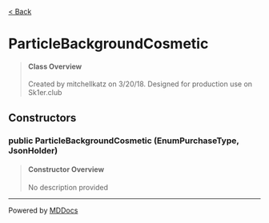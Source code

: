 [< Back](../README.md)
# ParticleBackgroundCosmetic #
>#### Class Overview ####
>Created by mitchellkatz on 3/20/18. Designed for production use on Sk1er.club
## Constructors ##
### public ParticleBackgroundCosmetic (EnumPurchaseType, JsonHolder) ###
>#### Constructor Overview ####
>No description provided
>

---
Powered by [MDDocs](https://github.com/VRCube/MDDocs)